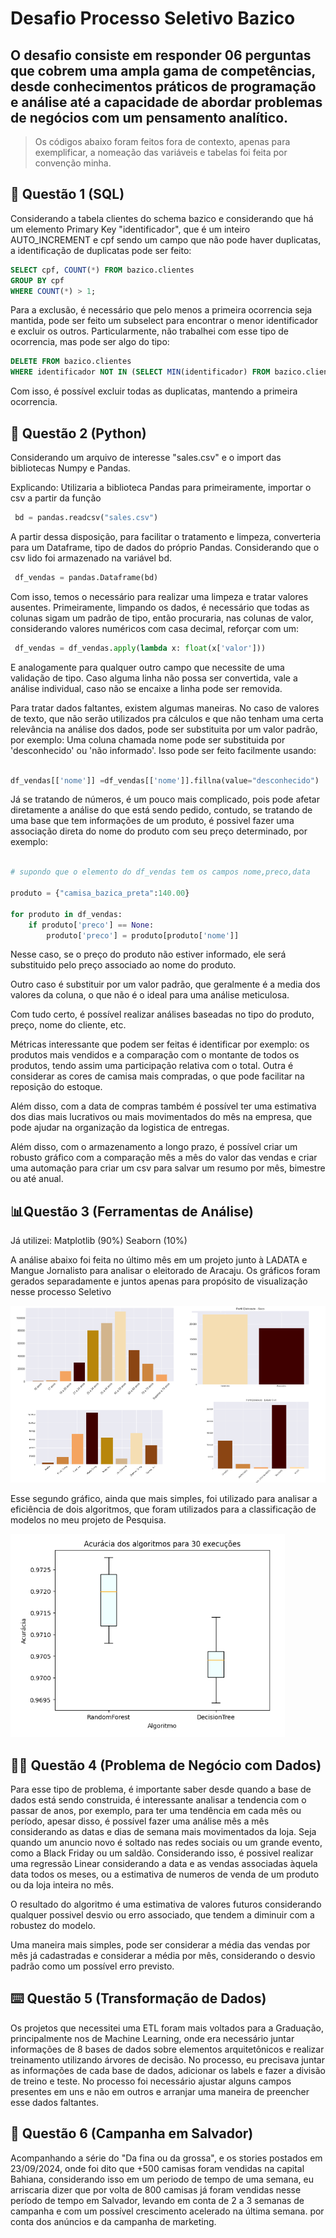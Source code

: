 # Desafio Processo Seletivo Bazico

## O desafio consiste em responder 06 perguntas que cobrem uma ampla gama de competências, desde conhecimentos práticos de programação e análise até a capacidade de abordar problemas de negócios com um pensamento analítico.


> Os códigos abaixo foram feitos fora de contexto, apenas para exemplificar, a nomeação das variáveis e tabelas foi feita por convenção minha. 

## 🏢 Questão 1 (SQL)

Considerando a tabela clientes do schema bazico e considerando que há um elemento Primary Key "identificador", que é um inteiro AUTO_INCREMENT e cpf sendo um campo que não pode haver duplicatas, a identificação de duplicatas pode ser feito:

```SQL
SELECT cpf, COUNT(*) FROM bazico.clientes
GROUP BY cpf
WHERE COUNT(*) > 1;

```

Para a exclusão, é necessário que pelo menos a primeira ocorrencia seja mantida, pode ser feito um subselect para encontrar o menor identificador e excluir os outros. Particularmente, não trabalhei com esse tipo de ocorrencia, mas pode ser algo do tipo:

```SQL
DELETE FROM bazico.clientes
WHERE identificador NOT IN (SELECT MIN(identificador) FROM bazico.clientes GROUP BY cpf);
```

Com isso, é possível excluir todas as duplicatas, mantendo a primeira ocorrencia.


## 🐍 Questão 2 (Python)

Considerando um arquivo de interesse "sales.csv" e o import das bibliotecas Numpy e Pandas.

Explicando: Utilizaria a biblioteca Pandas para primeiramente, importar o csv a partir da função 

```python
 bd = pandas.readcsv("sales.csv") 
```

A partir dessa disposição, para facilitar o tratamento e limpeza, converteria para um Dataframe, tipo de dados do próprio Pandas. Considerando que o csv lido foi armazenado na variável bd.

```python
 df_vendas = pandas.Dataframe(bd)
```

Com isso, temos o necessário para realizar uma limpeza e tratar valores ausentes. Primeiramente, limpando os dados, é necessário que todas as colunas sigam um padrão de tipo, então procuraria, nas colunas de valor, considerando valores numéricos com casa decimal, reforçar com um:

 ```python
  df_vendas = df_vendas.apply(lambda x: float(x['valor']))
```
E analogamente para qualquer outro campo que necessite de uma validação de tipo. Caso alguma linha não possa ser convertida, vale a análise individual, caso não se encaixe a linha pode ser removida.

Para tratar dados faltantes, existem algumas maneiras. No caso de valores de texto, que não serão utilizados pra cálculos e que não tenham uma certa relevância na análise dos dados, pode ser substituita por um valor padrão, por exemplo:
Uma coluna chamada nome pode ser substituida por 'desconhecido' ou 'não informado'. Isso pode ser feito facilmente usando:

```python

df_vendas[['nome']] =df_vendas[['nome']].fillna(value="desconhecido")

```

Já se tratando de números, é um pouco mais complicado, pois pode afetar diretamente a análise do que está sendo pedido, contudo, se tratando de uma base que tem informações de um produto, é possivel fazer uma associação direta do nome do produto com seu preço determinado, por exemplo:

```python

# supondo que o elemento do df_vendas tem os campos nome,preco,data

produto = {"camisa_bazica_preta":140.00}

for produto in df_vendas:
    if produto['preco'] == None:
        produto['preco'] = produto[produto['nome']]

```
Nesse caso, se o preço do produto não estiver informado, ele será substituido pelo preço associado ao nome do produto.

Outro caso é substituir por um valor padrão, que geralmente é a media dos valores da coluna, o que não é o ideal para uma análise meticulosa.

Com tudo certo, é possível realizar análises baseadas no tipo do produto, preço, nome do cliente, etc. 

Métricas interessante que podem ser feitas é identificar por exemplo: os produtos mais vendidos e a comparação com o montante de todos os produtos, tendo assim uma participação relativa com o total. Outra é considerar as cores de camisa mais compradas, o que pode facilitar na reposição do estoque.

Além disso, com a data de compras também é possível ter uma estimativa dos dias mais lucrativos ou mais movimentados do mês na empresa, que pode ajudar na organização da logistica de entregas.

Além disso, com o armazenamento a longo prazo, é possível criar um robusto gráfico com a comparação mês a mês do valor das vendas e criar uma automação para criar um csv para salvar um resumo por mês, bimestre ou até anual.


## 📊Questão 3 (Ferramentas de Análise)

Já utilizei: Matplotlib (90%) Seaborn (10%)


A análise abaixo foi feita no último mês em um projeto junto à LADATA e Mangue Jornalisto para analisar o eleitorado de Aracaju. Os gráficos foram gerados separadamente e juntos apenas para propósito de visualização nesse processo Seletivo

![Análise Eleitorado Aracaju](resumo_analise_mangue.png)

Esse segundo gráfico, ainda que mais simples, foi utilizado para analisar a eficiência de dois algoritmos, que foram utilizados para a classificação de modelos no meu projeto de Pesquisa.

![BoxPlot](image-1.png)


## 🧑‍💼 Questão 4 (Problema de Negócio com Dados)


Para esse tipo de problema, é importante saber desde quando a base de dados está sendo construida, é interessante analisar a tendencia com o passar de anos, por exemplo, para ter uma tendência em cada mês ou período, apesar disso, é possível fazer uma análise mês a mês considerando as datas e dias de semana mais movimentados da loja. Seja quando um anuncio novo é soltado nas redes sociais ou um grande evento, como a Black Friday ou um saldão. Considerando isso, é possivel realizar uma regressão Linear considerando a data e as vendas associadas àquela data todos os meses, ou a estimativa de numeros de venda de um produto ou da loja inteira no mês.

O resultado do algoritmo é uma estimativa de valores futuros considerando qualquer possivel desvio ou erro associado, que tendem a diminuir com a robustez do modelo.


Uma maneira mais simples, pode ser considerar a média das vendas por mês já cadastradas e considerar a média por mês, considerando o desvio padrão como um possível erro previsto. 


## ⌨️ Questão 5 (Transformação de Dados)

Os projetos que necessitei uma ETL foram mais voltados para a Graduação, principalmente nos de Machine Learning, onde era necessário juntar informações de 8 bases de dados sobre elementos arquitetônicos e realizar treinamento utilizando árvores de decisão. No processo, eu precisava juntar as informações de cada base de dados, adicionar os labels e fazer a divisão de treino e teste. No processo foi necessário ajustar alguns campos presentes em uns e não em outros e arranjar uma maneira de preencher esse dados faltantes.


## 👕 Questão 6 (Campanha em Salvador)

Acompanhando a série do "Da fina ou da grossa", e os stories postados em 23/09/2024, onde foi dito que +500 camisas foram vendidas na capital Bahiana, considerando isso em um periodo de tempo de uma semana, eu arriscaria dizer que por volta de 800 camisas já foram vendidas nesse período de tempo em Salvador, levando em conta de 2 a 3 semanas de campanha e com um possível crescimento acelerado na última semana. por conta dos anúncios e da campanha de marketing.



